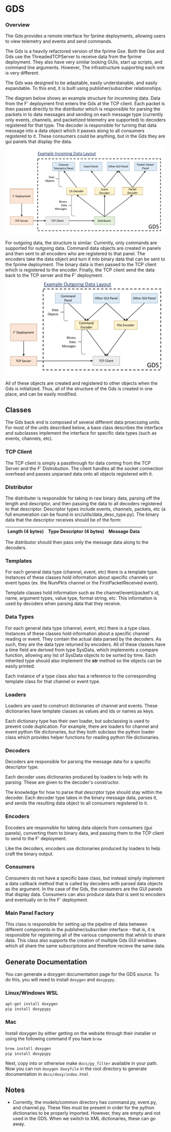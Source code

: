 # GDS

### Overview
The Gds provides a remote interface for fprime deployments, allowing users to 
view telemetry and events and send commands.

The Gds is a heavily refactored version of the fprime Gse. Both the Gse and Gds 
use the ThreadedTCPServer to receive data from the fprime deployment. They also
have very similar looking GUIs, start up scripts, and command line arguments. 
However, The infrastructure supporting each one is very different.

The Gds was designed to be adaptable, easily understanable, and easily 
expandable. To this end, it is built using publisher/subscriber relationships.

The diagram below shows an example structure for incomming data. Data from the 
F' deployment first enters the Gds at the TCP client. Each packet is then passed
directly to the distributor which is responsible for parsing the packets in to 
data messages and sending on each message type (currently only events, channels,
and packetized telemetry are supported) to decoders registered for that type. 
The decoder is responsible for turning that data message into a data object 
which it passes along to all consumers registered to it. These consumers could 
be anything, but in the Gds they are gui panels that display the data. 
![Example Gds incoming data layout](docs/ExampleIncomingDataLayout.png)

For outgoing data, the structure is similar. Currently, only commands are 
supported for outgoing data. Command data objects are created in panels and 
then sent to all encoders who are registered to that panel. The encoders take 
the data object and turn it into binary data that can be sent to the fprime 
deployment. The binary data is then passed to the TCP client which is 
registered to the encoder. Finally, the TCP client send the data back
to the TCP server and the F' deployment.
![Example Gds outgoing data layout](docs/ExampleOutgoingDataLayout.png)

All of these objects are created and registered to other objects when the Gds 
is initialized. Thus, all of the structure of the Gds is created in one place, 
and can be easily modified.

## Classes
The Gds back end is composed of several different data proecssing units. For 
most of the units described below, a base class describes the interface and 
subclasses implement the interface for specific data types (such as events,
channels, etc).

### TCP Client
The TCP client is simply a passthrough for data coming from the TCP Server and 
the F' Distrobution. The client handles all the socket connection overhead and 
passes unparsed data onto all objects registered with it.

### Distributor
The distributer is responsible for taking in raw binary data, parsing off the 
length and descriptor, and then passing the data to all decoders registered to 
that descriptor. Descriptor types include events, channels, packets, etc (a full
enumeration can be found in src/utils/data_desc_type.py). The binary data that 
the descriptor receives should be of the form:

| Length (4 bytes) | Type Descriptor (4 bytes) | Message Data |
| ---------------- | ------------------------- | ------------ |

The distributor should then pass only the message data along to the decoders. 

### Templates
For each general data type (channel, event, etc) there is a template type. 
Instances of these classes hold information about specific channels or event 
types (ex. the NumPkts channel or the FirstPacketReceived event).

Template classes hold information such as the channel/event/packet's id, name, 
argument types, value type, format string, etc. This information is used by 
decoders when parsing data that they receive. 

### Data Types
For each general data type (channel, event, etc) there is a type class. 
Instances of these classes hold information about a specific channel reading or 
event. They contain the actual data parsed by the decoders. As such, they are 
the data type returned by encoders. All of these classes have a time field are 
derived from type SysData, which implements a compare function, allowing any list 
of SysData objects to be sorted by time. Each inherited type should also 
implement the __str__ method so the objects can be easily printed. 

Each instance of a type class also has a reference to the corresponding template
class for that channel or event type.

### Loaders
Loaders are used to construct dictionaries of channel and events. These 
dictionaries have template classes as values and ids or names as keys. 

Each dictionary type has their own loader, but subclassing is used to prevent
code duplication. For example, there are loaders for channel and event python
file dicitonaries, but they both subclass the python loader class which provides
helper functions for reading python file dictionaries. 

### Decoders
Decoders are responsible for parsing the message data for a specific descriptor
type. 

Each decoder uses dictionaries produced by loaders to help with its parsing.
These are given to the decoder's constructor.

The knowledge for how to parse that descrptor type should stay within the 
decoder. Each decoder type takes in the binary message data, parses it, and 
sends the resulting data object to all consumers registered to it. 

### Encoders
Encoders are responsible for taking data objects from consumers (gui panels), 
converting them to binary data, and passing them to the TCP client to send to 
the F' deployment. 

Like the decoders, encoders use dictionaries produced by loaders to help craft
the binary output.

### Consumers
Consumers do not have a specific base class, but instead simply implement a data
callback method that is called by decoders with parsed data objects as the 
argument. In the case of the Gds, the consumers are the GUI panels that display 
data. Consumers can also produce data that is sent to encoders and eventually on
to the F' deployment. 

### Main Panel Factory
This class is responsible for setting up the pipeline of data between different 
components in the publisher/subscriber interface - that is, it is 
responsible for registering all of the various components that whish to share
data. This class also supports the creation of multiple Gds GUI windows which
all share the same subscriptions and therefore recieve the same data. 

## Generate Documentation
You can generate a doxygen documentation page for the GDS source.
To do this, you will need to install `doxygen` and `doxypypy`.

### Linux/Windows WSL
```
apt-get install doxygen
pip install doxypypy
```

### Mac
Install doxygen by either getting on the website through their installer or using the following command if you have `brew`
```
brew install doxygen
pip install doxypypy
```

Next, copy into or otherwise make `docs/py_filter` available in your path.
Now you can run `doxygen Doxyfile` in the root directory to generate documentation in `docs/doxy/index.html`

## Notes
 - Currently, the models/common directory has command.py, event.py, and
   channel.py. These files must be present in order for the python dictionaries
   to be properly imported. However, they are empty and not used in the GDS. 
   When we switch to XML dictionaries, these can go away. 

